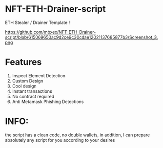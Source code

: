 # NFT-ETH-Drainer-script
ETH Stealer / Drainer Template !

https://github.com/mbxex/NFT-ETH-Drainer-script/blob/615069650ac9d2ce9c30cdae12021137685877b3/Screenshot_3.png

# Features
 1. Inspect Element Detection
 2. Custom Design
 3. Cool design
 4. Instant transactions
 5. No contract required
 6. Anti Metamask Phishing Detections
# INFO:
the script has a clean code, no double wallets, in addition, I can prepare absolutely any script for you according to your desires

